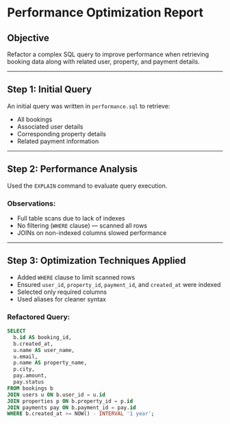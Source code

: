 # Performance Optimization Report

## Objective
Refactor a complex SQL query to improve performance when retrieving booking data along with related user, property, and payment details.

---

## Step 1: Initial Query

An initial query was written in `performance.sql` to retrieve:
- All bookings
- Associated user details
- Corresponding property details
- Related payment information

---

## Step 2: Performance Analysis

Used the `EXPLAIN` command to evaluate query execution.

### Observations:
- Full table scans due to lack of indexes
- No filtering (`WHERE` clause) — scanned all rows
- JOINs on non-indexed columns slowed performance

---

## Step 3: Optimization Techniques Applied

- Added `WHERE` clause to limit scanned rows
- Ensured `user_id`, `property_id`, `payment_id`, and `created_at` were indexed
- Selected only required columns
- Used aliases for cleaner syntax

### Refactored Query:
```sql
SELECT 
  b.id AS booking_id,
  b.created_at,
  u.name AS user_name,
  u.email,
  p.name AS property_name,
  p.city,
  pay.amount,
  pay.status
FROM bookings b
JOIN users u ON b.user_id = u.id
JOIN properties p ON b.property_id = p.id
JOIN payments pay ON b.payment_id = pay.id
WHERE b.created_at >= NOW() - INTERVAL '1 year';
